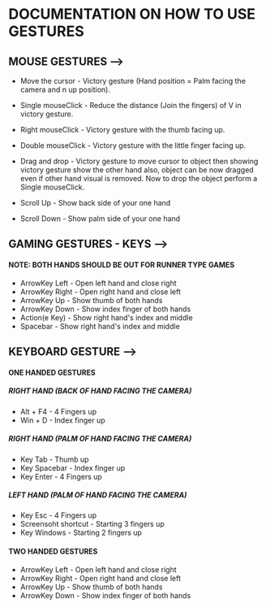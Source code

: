# DOCUMENTATION ON HOW TO USE GESTURES

## MOUSE GESTURES -->
* Move the cursor - Victory gesture (Hand position = Palm facing the camera and n up position).
* Single mouseClick - Reduce the distance (Join the fingers) of V in victory gesture.
* Right mouseClick - Victory gesture with the thumb facing up.
* Double mouseClick - Victory gesture with the little finger facing up.

* Drag and drop - Victory gesture to move cursor to object then showing victory gesture show the other hand also, object can be now dragged even if other hand visual is removed. Now to drop the object perform a Single mouseClick.
* Scroll Up - Show back side of your one hand
* Scroll Down - Show palm side of your one hand



## GAMING GESTURES - KEYS -->
#### NOTE: BOTH HANDS SHOULD BE OUT FOR RUNNER TYPE GAMES
* ArrowKey Left - Open left hand and close right
* ArrowKey Right - Open right hand and close left
* ArrowKey Up - Show thumb of both hands
* ArrowKey Down - Show index finger of both hands
* Action(e Key) - Show right hand's index and middle
* Spacebar - Show right hand's index and middle



## KEYBOARD GESTURE -->
#### ONE HANDED GESTURES
##### RIGHT HAND (BACK OF HAND FACING THE CAMERA)
* Alt + F4 - 4 Fingers up
* Win + D - Index finger up

##### RIGHT HAND (PALM OF HAND FACING THE CAMERA)
* Key Tab - Thumb up
* Key Spacebar - Index finger up
* Key Enter - 4 Fingers up

##### LEFT HAND (PALM OF HAND FACING THE CAMERA)
* Key Esc - 4 Fingers up
* Screensoht shortcut - Starting 3 fingers up
* Key Windows - Starting 2 fingers up

#### TWO HANDED GESTURES
* ArrowKey Left - Open left hand and close right
* ArrowKey Right - Open right hand and close left
* ArrowKey Up - Show thumb of both hands
* ArrowKey Down - Show index finger of both hands